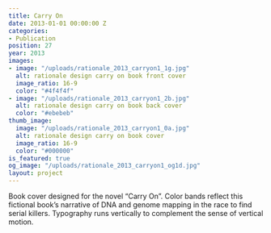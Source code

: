 ```yaml
---
title: Carry On
date: 2013-01-01 00:00:00 Z
categories:
- Publication
position: 27
year: 2013
images:
- image: "/uploads/rationale_2013_carryon1_1g.jpg"
  alt: rationale design carry on book front cover
  image_ratio: 16-9
  color: "#4f4f4f"
- image: "/uploads/rationale_2013_carryon1_2b.jpg"
  alt: rationale design carry on book back cover
  color: "#ebebeb"
thumb_image:
  image: "/uploads/rationale_2013_carryon1_0a.jpg"
  alt: rationale design carry on book cover
  image_ratio: 16-9
  color: "#000000"
is_featured: true
og_image: "/uploads/rationale_2013_carryon1_og1d.jpg"
layout: project
---
```


Book cover designed for the novel “Carry On”. Color bands reflect this fictional book’s narrative of DNA and genome mapping in the race to find serial killers. Typography runs vertically to complement the sense of vertical motion.